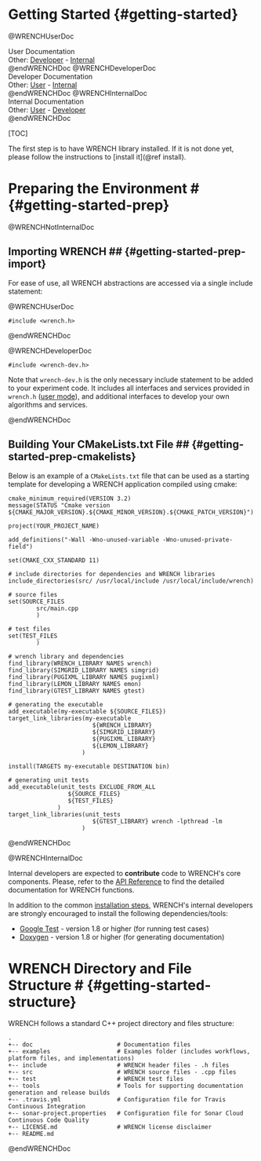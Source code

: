 Getting Started                        {#getting-started}
============

@WRENCHUserDoc <div class="doc-type">User Documentation</div><div class="doc-link">Other: <a href="../developer/getting-started.html">Developer</a> - <a href="../internal/getting-started.html">Internal</a></div> @endWRENCHDoc
@WRENCHDeveloperDoc  <div class="doc-type">Developer Documentation</div><div class="doc-link">Other: <a href="../user/getting-started.html">User</a> - <a href="../internal/getting-started.html">Internal</a></div> @endWRENCHDoc
@WRENCHInternalDoc  <div class="doc-type">Internal Documentation</div><div class="doc-link">Other: <a href="../user/getting-started.html">User</a> -  <a href="../developer/getting-started.html">Developer</a></div> @endWRENCHDoc

[TOC]

The first step is to have WRENCH library installed. If it is not done yet, please 
follow the instructions to [install it](@ref install).

# Preparing the Environment #         {#getting-started-prep}

@WRENCHNotInternalDoc
## Importing WRENCH ##                {#getting-started-prep-import}

For ease of use, all WRENCH abstractions are accessed via a single 
include statement:

@WRENCHUserDoc
~~~~~~~~~~~~~{.cpp}
#include <wrench.h>
~~~~~~~~~~~~~
@endWRENCHDoc

@WRENCHDeveloperDoc 
~~~~~~~~~~~~~{.cpp}
#include <wrench-dev.h>
~~~~~~~~~~~~~

Note that `wrench-dev.h` is the only necessary include statement to be added to your 
experiment code. It includes all interfaces and services provided in `wrench.h` 
([user mode](../user/getting-started.html)), and additional interfaces to develop 
your own algorithms and services.
 
@endWRENCHDoc

## Building Your CMakeLists.txt File ##                {#getting-started-prep-cmakelists}

Below is an example of a `CMakeLists.txt` file that can be used as a starting 
template for developing a WRENCH application compiled using cmake:

~~~~~~~~~~~~~{.cmake}
cmake_minimum_required(VERSION 3.2)
message(STATUS "Cmake version ${CMAKE_MAJOR_VERSION}.${CMAKE_MINOR_VERSION}.${CMAKE_PATCH_VERSION}")

project(YOUR_PROJECT_NAME)

add_definitions("-Wall -Wno-unused-variable -Wno-unused-private-field")

set(CMAKE_CXX_STANDARD 11)

# include directories for dependencies and WRENCH libraries
include_directories(src/ /usr/local/include /usr/local/include/wrench)

# source files
set(SOURCE_FILES
        src/main.cpp
        )

# test files
set(TEST_FILES
        )

# wrench library and dependencies
find_library(WRENCH_LIBRARY NAMES wrench)
find_library(SIMGRID_LIBRARY NAMES simgrid)
find_library(PUGIXML_LIBRARY NAMES pugixml)
find_library(LEMON_LIBRARY NAMES emon)
find_library(GTEST_LIBRARY NAMES gtest)

# generating the executable
add_executable(my-executable ${SOURCE_FILES})
target_link_libraries(my-executable 
                        ${WRENCH_LIBRARY} 
                        ${SIMGRID_LIBRARY} 
                        ${PUGIXML_LIBRARY} 
                        ${LEMON_LIBRARY}
                     )

install(TARGETS my-executable DESTINATION bin)

# generating unit tests
add_executable(unit_tests EXCLUDE_FROM_ALL 
                 ${SOURCE_FILES} 
                 ${TEST_FILES}
              )
target_link_libraries(unit_tests 
                        ${GTEST_LIBRARY} wrench -lpthread -lm
                     )
~~~~~~~~~~~~~

@endWRENCHDoc

@WRENCHInternalDoc

Internal developers are expected to **contribute** code to WRENCH's core components.
Please, refer to the [API Reference](./annotated.html) to find the detailed 
documentation for WRENCH functions.

In addition to the common [installation steps](./install.html), WRENCH's internal
developers are strongly encouraged to install the following dependencies/tools:

- [Google Test](https://github.com/google/googletest) - version 1.8 or higher (for running test cases)
- [Doxygen](http://www.doxygen.org) - version 1.8 or higher (for generating documentation)
    

# WRENCH Directory and File Structure #         {#getting-started-structure}

WRENCH follows a standard C++ project directory and files structure:

~~~~~~~~~~~~~{.sh}
.
+-- doc                        # Documentation files
+-- examples                   # Examples folder (includes workflows, platform files, and implementations) 
+-- include                    # WRENCH header files - .h files 
+-- src                        # WRENCH source files - .cpp files
+-- test                       # WRENCH test files
+-- tools                      # Tools for supporting documentation generation and release builds
+-- .travis.yml                # Configuration file for Travis Continuous Integration
+-- sonar-project.properties   # Configuration file for Sonar Cloud Continuous Code Quality
+-- LICENSE.md                 # WRENCH license disclaimer
+-- README.md
~~~~~~~~~~~~~

@endWRENCHDoc
